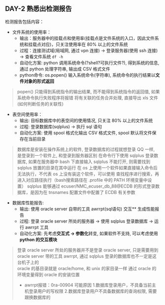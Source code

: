 ## DAY-2 熟悉出检测报告
检测报告包括内容：
- 文件系统的使用率：
    * 输出：服务器中的挂载点和使用率(挂载点是文件系统的入口，因此文件系统和挂载点对应)，只关注使用率在 80% 以上的文件系统
    * 过程：连接测试域(局域网, 通过 vpn 连接) -> 登录服务器(使用 ssh 连接) -> 查看文件系统 `df -h`
    * 自动化方案: python 调用系统命令(?shell?可执行文件?), 得到系统的信息, 通过 python 处理字符串, 输出成 CSV 格式文件
    * python命令: os.popen() 输入系统命令(字符串), 系统命令的执行结果以**文件对象的形式返回**

> popen() 只能得到系统指令的输出结果, 而不能得到系统指令的返回值, 如果系统命令执行失败程序将报错
> 将有关联的任务合并处理, 直接导出 xls 文件 (如何判断任务的关联性)

- 表空间使用率：
    * 输出: 目标数据库中的表空间的使用情况, 只关注 80% 以上的文件系统
    * 过程: 登录数据库(sqlplus) -> 执行 sql 语句
    * 自动化方案: 使用 spool 格式化输出 CSV 格式文件, spool 默认将文件保存在当前目录 

> 数据库是安装在操作系统上的软件, 登录数据库的过程就想登录 QQ 一样, 是登录到一个软件上, 和登录到服务器区别
> 在命令行下使用 sqlplus 登录数据库, 如果在服务器中 bash 下直接输入 sqlplus 不能打开, 则需要找到 sqlplus 放置的目录在其中运行
> 在 os 上使用一个软件如果直接输入命令后无法执行，不代表 os 上没有装这个软件，可以使用 查找程序进行搜索，再进入对应路径执行（bash搜索路径在 .profile 中的 PATH 环境变量中设置）
> sqlplus 能够通过 ecuser/NMC_ecuser_db_88@ECDB 的形式登录数据库，是因为在 tnsnames 配置文件中配置了 ECDB 有关参数

- 数据库性能报告: 
    * 输出: 使用 oracle server 自带的工具 awrrpt(sql语句) 交互** 生成性能报告
    * 过程: 登录 oracle server 所处的服务器 -> 使用 sqlplus 登录数据库 -> 运行 awrrpt 工具
    * 自动化方案: 先考虑**交互式 -> 参数化**转变, 如果软件不支持, 可以考虑使用 **python 的交互模块**

> 登录 oracle server 所处的服务器并不是登录 oracle server, 只是需要用到 oracle server 带的工具 awrrpt, 通过 sqlplus 登录的数据库也不一定是这台机子上的  
> oracle 的基目录就是 oracle/home, 和 unix 的家目录一样
> 通过 oracle 的环境变量得到 oracle 的安装位置
> - awrrpt报错：0ra-00904
> 可能原因
>     1.数据库登录用户，不具备当前主机登录用户的写权限
>     2.数据库登录用户不具备数据库的查询权限, 需要跟换数据库的

